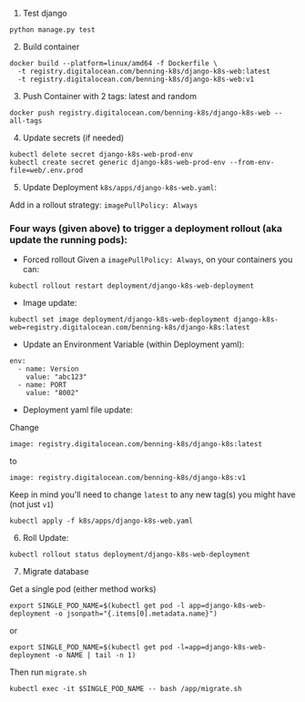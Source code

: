 1. Test django

```
python manage.py test
```

2. Build container

```
docker build --platform=linux/amd64 -f Dockerfile \
  -t registry.digitalocean.com/benning-k8s/django-k8s-web:latest
  -t registry.digitalocean.com/benning-k8s/django-k8s-web:v1
```

3. Push Container with 2 tags: latest and random

```
docker push registry.digitalocean.com/benning-k8s/django-k8s-web --all-tags
```

4. Update secrets (if needed)

```
kubectl delete secret django-k8s-web-prod-env
kubectl create secret generic django-k8s-web-prod-env --from-env-file=web/.env.prod

```

5. Update Deployment `k8s/apps/django-k8s-web.yaml`:

Add in a rollout strategy:
`imagePullPolicy: Always`

### Four ways (given above) to trigger a deployment rollout (aka update the running pods):

- Forced rollout
  Given a `imagePullPolicy: Always`, on your containers you can:

```
kubectl rollout restart deployment/django-k8s-web-deployment
```

- Image update:

```
kubectl set image deployment/django-k8s-web-deployment django-k8s-web=registry.digitalocean.com/benning-k8s/django-k8s:latest
```

- Update an Environment Variable (within Deployment yaml):

```
env:
  - name: Version
    value: "abc123"
  - name: PORT
    value: "8002"
```

- Deployment yaml file update:

Change

```
image: registry.digitalocean.com/benning-k8s/django-k8s:latest
```

to

```
image: registry.digitalocean.com/benning-k8s/django-k8s:v1
```

Keep in mind you'll need to change `latest` to any new tag(s) you might have (not just `v1`)

```
kubectl apply -f k8s/apps/django-k8s-web.yaml
```

6. Roll Update:

```
kubectl rollout status deployment/django-k8s-web-deployment
```

7. Migrate database

Get a single pod (either method works)

```
export SINGLE_POD_NAME=$(kubectl get pod -l app=django-k8s-web-deployment -o jsonpath="{.items[0].metadata.name}")
```

or

```
export SINGLE_POD_NAME=$(kubectl get pod -l=app=django-k8s-web-deployment -o NAME | tail -n 1)
```

Then run `migrate.sh`

```
kubectl exec -it $SINGLE_POD_NAME -- bash /app/migrate.sh
```

